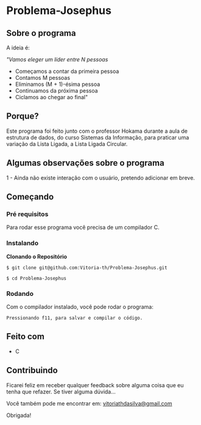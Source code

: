 # Problema-Josephus

## Sobre o programa

A ideia é:

_"Vamos eleger um líder entre N pessoas_
- Começamos a contar da primeira pessoa
- Contamos M pessoas
- Eliminamos (M + 1)-ésima pessoa
- Continuamos da próxima pessoa
- Ciclamos ao chegar ao final"

## Porque?

Este programa foi feito junto com o professor Hokama durante a aula de estrutura de dados, do curso Sistemas da Informação, para praticar uma variação da Lista Ligada, a Lista Ligada Circular. 

## Algumas observações sobre o programa
1 - Ainda não existe interação com o usuário, pretendo adicionar em breve.

## Começando

### Pré requisitos

Para rodar esse programa você precisa de um compilador C.

### Instalando

**Clonando o Repositório**

```
$ git clone git@github.com:Vitoria-th/Problema-Josephus.git

$ cd Problema-Josephus
```

### Rodando

Com o compilador instalado, você pode rodar o programa:

```
Pressionando f11, para salvar e compilar o código.

```

## Feito com

- C

## Contribuindo

Ficarei feliz em receber qualquer feedback sobre alguma coisa que eu tenha que refazer. Se tiver alguma dúvida...

Você também pode me encontrar em: vitoriathdasilva@gmail.com

Obrigada!
